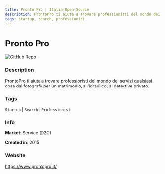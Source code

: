 ```yaml
---
title: Pronto Pro | Italia Open-Source
description: ProntoPro ti aiuta a trovare professionisti del mondo dei servizi qualsiasi cosa dal fotografo per un matrimonio, all'idraulico, al detective privato.
tags: startup, search, professionist
---
```

        

# Pronto Pro

![GitHub Repo](https://img.shields.io/static/v1?label=category&message=companies&color=green)

### Description

ProntoPro ti aiuta a trovare professionisti del mondo dei servizi qualsiasi cosa dal fotografo per un matrimonio, all'idraulico, al detective privato.

### Tags

`Startup` | `Search` | `Professionist`

### Info

**Market**: Service (D2C)

**Created in**: 2015

### Website

https://www.prontopro.it/